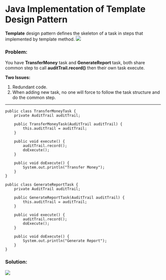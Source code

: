 # Java Implementation of Template Design Pattern

**Template** design pattern defines the skeleton of a task in steps that implemented by template method.
![](https://github.com/shamy1st/design-pattern-template-java/blob/main/template-uml.png)
### Problem: 
You have **TransferMoney** task and **GenerateReport** task, both share common step to call **auditTrail.record()** then their own task execute.

**Two Issues:**
1. Redundant code.
2. When adding new task, no one will force to follow the task structure and do the common step.
---

    public class TransferMoneyTask {
        private AuditTrail auditTrail;

        public TransferMoneyTask(AuditTrail auditTrail) {
            this.auditTrail = auditTrail;
        }
        
        public void execute() {
            auditTrail.record();
            doExecute();
        }
        
        public void doExecute() {
            System.out.println("Transfer Money");
        }
    }

    public class GenerateReportTask {
        private AuditTrail auditTrail;

        public GenerateReportTask(AuditTrail auditTrail) {
            this.auditTrail = auditTrail;
        }
        
        public void execute() {
            auditTrail.record();
            doExecute();
        }
        
        public void doExecute() {
            System.out.println("Generate Report");
        }
    }
### Solution:
![](https://github.com/shamy1st/design-pattern-template-java/blob/main/template-solution-uml.png)
